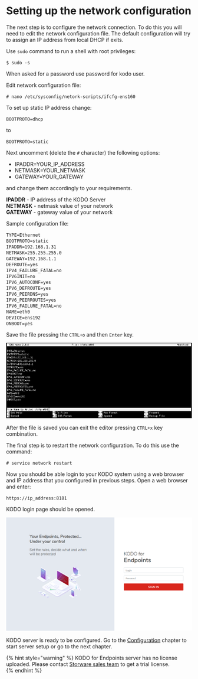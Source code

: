 # Setting up the network configuration

The next step is to configure the network connection. To do this you will need to edit the network configuration file. The default configuration will try to assign an IP address from local DHCP if exits.

Use `sudo` command to run a shell with root privileges:

```text
$ sudo -s
```

When asked for a password use password for kodo user.

Edit network configuration file:

```text
# nano /etc/sysconfig/netork-scripts/ifcfg-ens160
```

To set up static IP address change:

```text
BOOTPROTO=dhcp
```

to

```text
BOOTPROTO=static
```

Next uncomment \(delete the `#` character\) the following options:

* IPADDR=YOUR\_IP\_ADDRESS
* NETMASK=YOUR\_NETMASK
* GATEWAY=YOUR\_GATEWAY

and change them accordingly to your requirements.

**IPADDR** - IP address of the KODO Server  
**NETMASK** - netmask value of your network  
**GATEWAY** - gateway value of your network

Sample configuration file:

```text
TYPE=Ethernet
BOOTPROTO=static
IPADDR=192.168.1.31
NETMASK=255.255.255.0
GATEWAY=192.168.1.1
DEFROUTE=yes
IPV4_FAILURE_FATAL=no
IPV6INIT=no
IPV6_AUTOCONF=yes
IPV6_DEFROUTE=yes
IPV6_PEERDNS=yes
IPV6_PEERROUTES=yes
IPV6_FAILURE_FATAL=no
NAME=eth0
DEVICE=ens192
ONBOOT=yes
```

Save the file pressing the `CTRL+o` and then `Enter` key.

![nano](../../.gitbook/assets/nano.png)

After the file is saved you can exit the editor pressing `CTRL+x` key combination.

The final step is to restart the network configuration. To do this use the command:

```text
# service network restart
```

Now you should be able login to your KODO system using a web browser and IP address that you configured in previous steps. Open a  web browser and enter:

```text
https://ip_address:8181
```

KODO login page should be opened.

![](../../.gitbook/assets/image%20%286%29.png)

KODO server is ready to be configured. Go to the [Configuration](../../configuration/) chapter to start server setup or go to the next chapter. 

{% hint style="warning" %}
KODO for Endpoints server has no license uploaded. Please contact [Storware sales team](mailto:sales@storware.eu) to get a trial license.  
{% endhint %}

